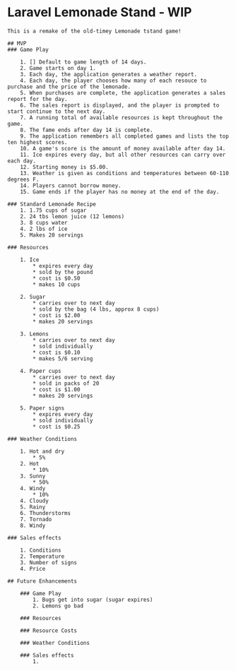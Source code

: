 # Laravel Lemonade Stand - WIP

	This is a remake of the old-timey Lemonade tstand game!

	## MVP
	### Game Play

		1. [] Default to game length of 14 days.
		2. Game starts on day 1.
		3. Each day, the application generates a weather report.
		4. Each day, the player chooses how many of each resouce to purchase and the price of the lemonade.
		5. When purchases are complete, the application generates a sales report for the day.
		6. The sales report is displayed, and the player is prompted to start continue to the next day.
		7. A running total of available resources is kept throughout the game.
		8. The fame ends after day 14 is complete.
		9. The application remembers all completed games and lists the top ten highest scores.
		10. A game's score is the amount of money available after day 14.
		11. Ice expires every day, but all other resources can carry over each day.
		12. Starting money is $5.00.
		13. Weather is given as conditions and temperatures between 60-110 degrees F.
		14. Players cannot borrow money.
		15. Game ends if the player has no money at the end of the day.

	### Standard Lemonade Recipe
		1. 1.75 cups of sugar
		2. 24 tbs lemon juice (12 lemons)
		3. 8 cups water
		4. 2 lbs of ice
		5. Makes 20 servings

	### Resources

		1. Ice 
			* expires every day
			* sold by the pound
			* cost is $0.50
			* makes 10 cups
		
		2. Sugar
			* carries over to next day
			* sold by the bag (4 lbs, approx 8 cups)
			* cost is $2.00
			* makes 20 servings

		3. Lemons
			* carries over to next day
			* sold individually
			* cost is $0.10
			* makes 5/6 serving

		4. Paper cups 
			* carries over to next day
			* sold in packs of 20
			* cost is $1.00
			* makes 20 servings

		5. Paper signs
			* expires every day
			* sold individually
			* cost is $0.25

	### Weather Conditions

		1. Hot and dry
			* 5%
		2. Hot
			* 10%	
		3. Sunny
			* 50%
		4. Windy
			* 10%
		4. Cloudy
		5. Rainy
		6. Thunderstorms
		7. Tornado
		8. Windy

	### Sales effects

		1. Conditions
		2. Temperature
		3. Number of signs
		4. Price

	## Future Enhancements

		### Game Play
			1. Bugs get into sugar (sugar expires)
			2. Lemons go bad

		### Resources

		### Resource Costs

		### Weather Conditions

		### Sales effects
			1. 


